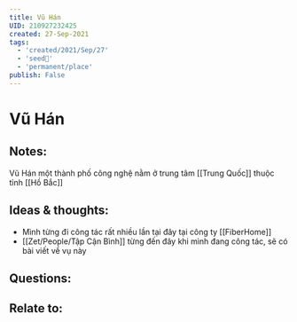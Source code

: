 ```yaml
---
title: Vũ Hán
UID: 210927232425
created: 27-Sep-2021
tags:
  - 'created/2021/Sep/27'
  - 'seed🥜'
  - 'permanent/place'
publish: False
---
```

# Vũ Hán

## Notes:
Vũ Hán một thành phố công nghệ nằm ở trung tâm [[Trung Quốc]] thuộc tỉnh [[Hồ Bắc]]

## Ideas & thoughts:
- Mình từng đi công tác rất nhiều lần tại đây tại công ty [[FiberHome]]
- [[Zet/People/Tập Cận Bình]] từng đến đây khi mình đang công tác, sẽ có bài viết về vụ này

## Questions:

## Relate to:
